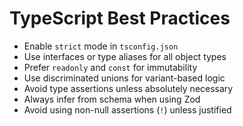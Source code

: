 # TypeScript Best Practices

- Enable `strict` mode in `tsconfig.json`
- Use interfaces or type aliases for all object types
- Prefer `readonly` and `const` for immutability
- Use discriminated unions for variant-based logic
- Avoid type assertions unless absolutely necessary
- Always infer from schema when using Zod
- Avoid using non-null assertions (`!`) unless justified